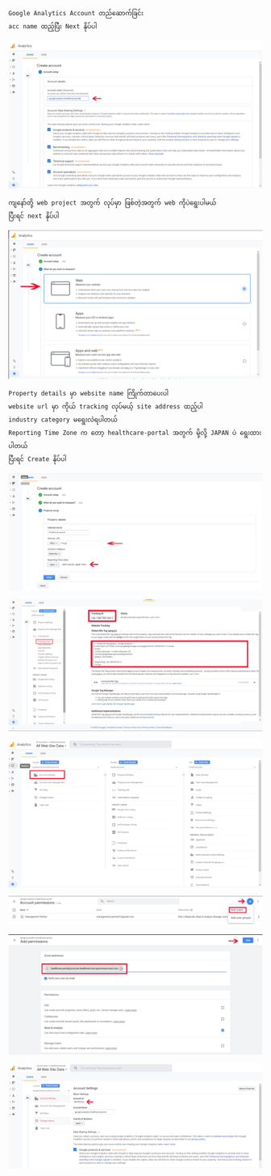 
```
Google Analytics Account တည်ဆောက်ခြင်း
acc name ထည့်ပြီး Next နိုပ်ပါ
```
![enter image description here](images/17.PNG)
```
ကျနော်တို့ web project အတွက် လုပ်မှာ ဖြစ်တဲ့အတွက် web ကိုပဲရွေးပါမယ်
ပြီးရင် next နိုပ်ပါ
```
![enter image description here](images/18.PNG)
```
Property details မှာ website name ကြိုက်တာပေးပါ
website url မှာ ကိုယ် tracking လုပ်မယ့် site address ထည့်ပါ
industry category မရွေးလဲရပါတယ်
Reporting Time Zone က တော့ healthcare-portal အတွက် မို့လို့ JAPAN ပဲ ရွေးထားပါတယ်
ပြီးရင် Create နိုပ်ပါ
```
![enter image description here](images/19.PNG)

![enter image description here](images/21.PNG)

![enter image description here](images/22.PNG)

![enter image description here](images/23.PNG)

![enter image description here](images/25.PNG)

![enter image description here](images/24.PNG)

<!--stackedit_data:
eyJoaXN0b3J5IjpbLTE3ODg3OTg0MjUsLTEyNzEwMDYyNDMsMT
k5MjAwODc0OCwxMDgwNzMxMjM5LDIwMzY2MDg1NDksNjI1NTYw
NDAxXX0=
-->